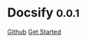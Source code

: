 # Docsify <small>0.0.1</small>

<a href="https://github.com/NJY1997/Ob-publish">Github</a>
<a href="#README">Get Started</a>